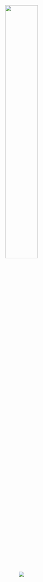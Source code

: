 
<div align="center">
  <a href="https://ko-fi.com/mahanmoulaei"><img width="45%" src="https://github-readme-stats-sigma-five.vercel.app/api?username=mahanmoulaei&show_icons=true&theme=radical&count_private=true&border_radius=20"/></a>

  <a href="https://discord.gg/5JzWm4ndsB"><img src="https://img.shields.io/discord/809544296109441038?style=for-the-badge&logo=discord&labelColor=7289da&logoColor=white&color=2c2f33&label=Discord"/></a>
</div>
